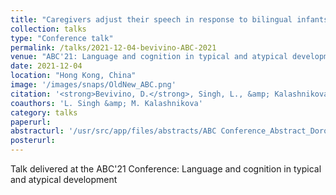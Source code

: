 ```yaml
---
title: "Caregivers adjust their speech in response to bilingual infants’ attentional preferences "
collection: talks
type: "Conference talk"
permalink: /talks/2021-12-04-bevivino-ABC-2021
venue: "ABC'21: Language and cognition in typical and atypical development at the Chinese University of Hong Kong/virtual"
date: 2021-12-04
location: "Hong Kong, China"
image: '/images/snaps/OldNew_ABC.png'
citation: '<strong>Bevivino, D.</strong>, Singh, L., &amp; Kalashnikova, M. (2021). Caregivers adjust their speech in response to bilingual infants&apos; attentional preferences. <em>ABC&apos;21 Conference: Language and cognition in typical and atypical development</em>. The Chinese University of Hong Kong/Virtual.'
coauthors: 'L. Singh &amp; M. Kalashnikova'
category: talks
paperurl: 
abstracturl: '/usr/src/app/files/abstracts/ABC Conference_Abstract_Dorotea Bevivino.pdf'
posterurl: 
---
```


Talk delivered at the ABC'21 Conference: Language and cognition in typical and atypical development